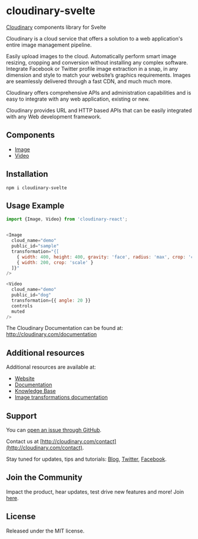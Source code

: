 # cloudinary-svelte

[Cloudinary](https://cloudinary.com) components library for Svelte

Cloudinary is a cloud service that offers a solution to a web application's entire image management pipeline.

Easily upload images to the cloud. Automatically perform smart image resizing, cropping and conversion without installing any complex software. Integrate Facebook or Twitter profile image extraction in a snap, in any dimension and style to match your website’s graphics requirements. Images are seamlessly delivered through a fast CDN, and much much more.

Cloudinary offers comprehensive APIs and administration capabilities and is easy to integrate with any web application, existing or new.

Cloudinary provides URL and HTTP based APIs that can be easily integrated with any Web development framework.


## Components
* [Image](https://nirmaoz.github.io/cloudinary-svelte/?path=/docs/image--sample)
* [Video](https://nirmaoz.github.io/cloudinary-svelte/?path=/docs/video--sample)


## Installation

```shell
npm i cloudinary-svelte
```

## Usage Example
   
```js
import {Image, Video} from 'cloudinary-react';


<Image
  cloud_name="demo"
  public_id="sample"
  transformation="{[
    { width: 400, height: 400, gravity: 'face', radius: 'max', crop: 'crop' },
    { width: 200, crop: 'scale' }
  ]}"
/>

<Video
  cloud_name="demo"
  public_id="dog"
  transformation={{ angle: 20 }}
  controls
  muted
/>
```

The Cloudinary Documentation can be found at:
http://cloudinary.com/documentation

## Additional resources

Additional resources are available at:

* [Website](http://cloudinary.com)
* [Documentation](http://cloudinary.com/documentation)
* [Knowledge Base](http://support.cloudinary.com/forums)
* [Image transformations documentation](http://cloudinary.com/documentation/image_transformations)

## Support

You can [open an issue through GitHub](https://github.com/cloudinary/cloudinary-svelte/issues).

Contact us at [http://cloudinary.com/contact](http://cloudinary.com/contact).

Stay tuned for updates, tips and tutorials: [Blog](http://cloudinary.com/blog), [Twitter](https://twitter.com/cloudinary), [Facebook](http://www.facebook.com/Cloudinary).

## Join the Community ##########################################################

Impact the product, hear updates, test drive new features and more! Join [here](https://www.facebook.com/groups/CloudinaryCommunity).

## License

Released under the MIT license.